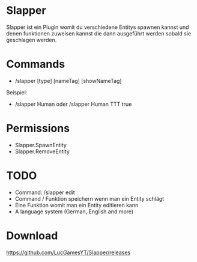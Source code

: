 # Slapper
Slapper ist ein Plugin womit du verschiedene Entitys spawnen kannst und denen funktionen zuweisen kannst die dann ausgeführt werden sobald 
sie geschlagen werden.

# Commands
- /slapper [type] [nameTag] [showNameTag]

Beispiel:
- /slapper Human oder /slapper Human TTT true

# Permissions
- Slapper.SpawnEntity
- Slapper.RemoveEntity

# TODO
- Command: /slapper edit
- Command / Funktion speichern wenn man ein Entity schlägt
- Eine Funktion womit man ein Entity editieren kann
- A language system (German, English and more)

# Download
https://github.com/LucGamesYT/Slapper/releases
